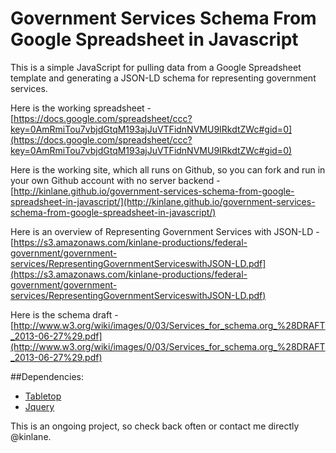 Government Services Schema From Google Spreadsheet in Javascript
=========================================================

This is a simple JavaScript for pulling data from a Google Spreadsheet template and generating a JSON-LD schema for representing government services.

Here is the working spreadsheet - [https://docs.google.com/spreadsheet/ccc?key=0AmRmiTou7vbjdGtqM193ajJuVTFidnNVMU9IRkdtZWc#gid=0](https://docs.google.com/spreadsheet/ccc?key=0AmRmiTou7vbjdGtqM193ajJuVTFidnNVMU9IRkdtZWc#gid=0)

Here is the working site, which all runs on Github, so you can fork and run in your own Github account with no server backend - [http://kinlane.github.io/government-services-schema-from-google-spreadsheet-in-javascript/](http://kinlane.github.io/government-services-schema-from-google-spreadsheet-in-javascript/)

Here is an overview of Representing Government Services with JSON-LD - [https://s3.amazonaws.com/kinlane-productions/federal-government/government-services/RepresentingGovernmentServiceswithJSON-LD.pdf](https://s3.amazonaws.com/kinlane-productions/federal-government/government-services/RepresentingGovernmentServiceswithJSON-LD.pdf)

Here is the schema draft - [http://www.w3.org/wiki/images/0/03/Services_for_schema.org_%28DRAFT_2013-06-27%29.pdf](http://www.w3.org/wiki/images/0/03/Services_for_schema.org_%28DRAFT_2013-06-27%29.pdf)

##Dependencies:
* [Tabletop](https://github.com/jsoma/tabletop)
* [Jquery](http://jquery.com/)

This is an ongoing project, so check back often or contact me directly @kinlane.
